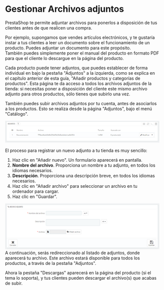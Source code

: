 # Gestionar Archivos adjuntos

PrestaShop te permite adjuntar archivos para ponerlos a disposición de tus clientes antes de que realicen una compra.

Por ejemplo, supongamos que vendes artículos electrónicos, y te gustaría instar a tus clientes a leer un documento sobre el funcionamiento de un producto. Puedes adjuntar un documento para este propósito.\
&#x20;También puedes simplemente poner el manual del producto en formato PDF para que el cliente lo descargue en la página del producto.

Cada producto puede tener adjuntos, que puedes establecer de forma individual en bajo la pestaña "Adjuntos" a la izquierda, como se explica en el capítulo anterior de esta guía, "Añadir productos y categorías de productos". Esta página te da acceso a todos los archivos adjuntos de la tienda: si necesitas poner a disposición del cliente este mismo archivo adjunto para otros productos, sólo tienes que subirlo una vez.

También puedes subir archivos adjuntos por tu cuenta, antes de asociarlos a los productos. Esto se realiza desde la página "Adjuntos", bajo el menú "Catálogo".

![](../../../.gitbook/assets/54268266.png)

El proceso para registrar un nuevo adjunto a tu tienda es muy sencillo:

1. Haz clic en "Añadir nuevo". Un formulario aparecerá en pantalla.
2. **Nombre del archivo**. Proporciona un nombre a tu adjunto, en todos los idiomas necesarios.
3. **Descripción**. Proporciona una descripción breve, en todos los idiomas necesarios.
4. Haz clic en "Añadir archivo" para seleccionar un archivo en tu ordenador para cargar.
5. Haz clic en "Guardar".

![](../../../.gitbook/assets/54268269.png)\
A continuación, serás redireccionado al listado de adjuntos, donde aparecerá tu archivo. Este archivo estará disponible para todos los productos, a través de la pestaña "Adjuntos".

Ahora la pestaña "Descargas" aparecerá en la página del producto (si el tema lo soporta), y tus clientes pueden descargar el archivo(s) que acabas de subir.
